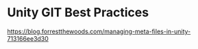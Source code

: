 # Unity GIT Best Practices


https://blog.forrestthewoods.com/managing-meta-files-in-unity-713166ee3d30
